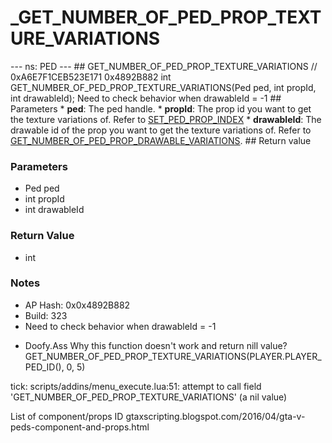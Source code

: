# _GET_NUMBER_OF_PED_PROP_TEXTURE_VARIATIONS

--- ns: PED --- ## GET_NUMBER_OF_PED_PROP_TEXTURE_VARIATIONS  // 0xA6E7F1CEB523E171 0x4892B882 int GET_NUMBER_OF_PED_PROP_TEXTURE_VARIATIONS(Ped ped, int propId, int drawableId);  Need to check behavior when drawableId = -1  ## Parameters * **ped**: The ped handle. * **propId**: The prop id you want to get the texture variations of. Refer to [SET_PED_PROP_INDEX](#_0x93376B65A266EB5F) * **drawableId**: The drawable id of the prop you want to get the texture variations of. Refer to [GET_NUMBER_OF_PED_PROP_DRAWABLE_VARIATIONS](#_0x5FAF9754E789FB47).  ## Return value

### Parameters
* Ped ped
* int propId
* int drawableId

### Return Value
* int

### Notes
* AP Hash: 0x0x4892B882
* Build: 323
* Need to check behavior when drawableId = -1

- Doofy.Ass
Why this function doesn't work and return nill value?
GET_NUMBER_OF_PED_PROP_TEXTURE_VARIATIONS(PLAYER.PLAYER_PED_ID(), 0, 5)

tick: scripts/addins/menu_execute.lua:51: attempt to call field 'GET_NUMBER_OF_PED_PROP_TEXTURE_VARIATIONS' (a nil value)


List of component/props ID
gtaxscripting.blogspot.com/2016/04/gta-v-peds-component-and-props.html

